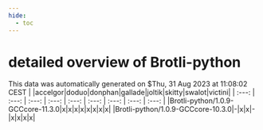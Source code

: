 ```yaml
---
hide:
  - toc
---
```


detailed overview of Brotli-python
==================================


This data was automatically generated on $Thu, 31 Aug 2023 at 11:08:02 CEST
| |accelgor|doduo|donphan|gallade|joltik|skitty|swalot|victini|
| :---: | :---: | :---: | :---: | :---: | :---: | :---: | :---: | :---: |
|Brotli-python/1.0.9-GCCcore-11.3.0|x|x|x|x|x|x|x|x|
|Brotli-python/1.0.9-GCCcore-10.3.0|-|x|x|-|x|x|x|x|
